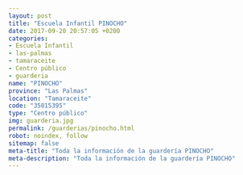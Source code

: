 ```yaml
---
layout: post
title: "Escuela Infantil PINOCHO"
date: 2017-09-20 20:57:05 +0200
categories:
- Escuela Infantil
- las-palmas
- tamaraceite
- Centro público
- guarderia
name: "PINOCHO"
province: "Las Palmas"
location: "Tamaraceite"
code: "35015395"
type: "Centro público"
img: guarderia.jpg
permalink: /guarderias/pinocho.html
robot: noindex, follow
sitemap: false
meta-title: "Toda la información de la guardería PINOCHO"
meta-description: "Toda la información de la guardería PINOCHO"
---
```

